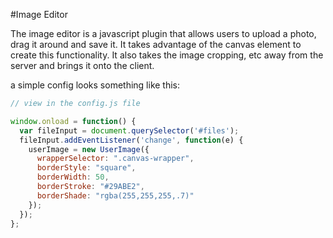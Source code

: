 #Image Editor

The image editor is a javascript plugin that allows users to upload a photo, drag it around and save it. It takes advantage of the canvas element to create this functionality. It also takes the image cropping, etc away from the server and brings it onto the client. 

a simple config looks something like this:

```javascript
// view in the config.js file

window.onload = function() {
  var fileInput = document.querySelector('#files');
  fileInput.addEventListener('change', function(e) {    
    userImage = new UserImage({
      wrapperSelector: ".canvas-wrapper",
      borderStyle: "square",
      borderWidth: 50,
      borderStroke: "#29ABE2",
      borderShade: "rgba(255,255,255,.7)"
    });
  });
};

```